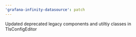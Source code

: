 ```yaml
---
'grafana-infinity-datasource': patch
---
```


Updated deprecated legacy components and utiltiy classes in TlsConfigEditor
